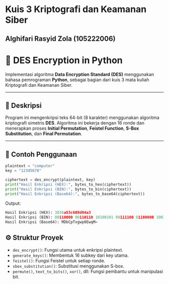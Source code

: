 # Kuis 3 Kriptografi dan Keamanan Siber
## Alghifari Rasyid Zola (105222006)

# 🔐 DES Encryption in Python

Implementasi algoritma **Data Encryption Standard (DES)** menggunakan bahasa pemrograman **Python**, sebagai bagian dari kuis 3 mata kuliah Kriptografi dan Keamanan Siber.

---

## 📌 Deskripsi

Program ini mengenkripsi teks 64-bit (8 karakter) menggunakan algoritma kriptografi simetris **DES**. Algoritma ini bekerja dengan 16 ronde dan menerapkan proses **Initial Permutation**, **Feistel Function**, **S-Box Substitution**, dan **Final Permutation**.

---

## 🧪 Contoh Penggunaan

```python
plaintext = "computer"
key = "12345678"

ciphertext = des_encrypt(plaintext, key)
print("Hasil Enkripsi (HEX):", bytes_to_hex(ciphertext))
print("Hasil Enkripsi (BIN):", bytes_to_bin(ciphertext))
print("Hasil Enkripsi (Base64):", bytes_to_base64(ciphertext))
```	
Output:
```python
Hasil Enkripsi (HEX): 3036a53c609d04a3
Hasil Enkripsi (BIN): 00110000 00110110 10100101 00111100 01100000 10011101 00000100 10100011
Hasil Enkripsi (Base64): MDbCpTxgwp0EwqM=
```

## ⚙️ Struktur Proyek
- `des_encrypt()`: Fungsi utama untuk enkripsi plaintext.
- `generate_keys()`: Membentuk 16 subkey dari key utama.
- `feistel()`: Fungsi Feistel untuk setiap ronde.
- `sbox_substitution()`: Substitusi menggunakan S-box.
- `permute()`, `text_to_bits()`, `xor()`, dll: Fungsi pembantu untuk manipulasi bit.
